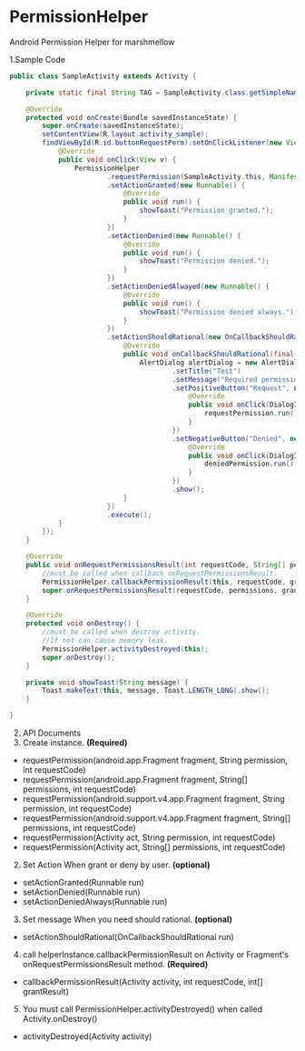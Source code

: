 # PermissionHelper
Android Permission Helper for marshmellow

1.Sample Code
```java
public class SampleActivity extends Activity {

    private static final String TAG = SampleActivity.class.getSimpleName();

    @Override
    protected void onCreate(Bundle savedInstanceState) {
        super.onCreate(savedInstanceState);
        setContentView(R.layout.activity_sample);
        findViewById(R.id.buttonRequestPerm).setOnClickListener(new View.OnClickListener() {
            @Override
            public void onClick(View v) {
                PermissionHelper
                        .requestPermission(SampleActivity.this, Manifest.permission.READ_EXTERNAL_STORAGE, 123)
                        .setActionGranted(new Runnable() {
                            @Override
                            public void run() {
                                showToast("Permission granted.");
                            }
                        })
                        .setActionDenied(new Runnable() {
                            @Override
                            public void run() {
                                showToast("Permission denied.");
                            }
                        })
                        .setActionDeniedAlwayed(new Runnable() {
                            @Override
                            public void run() {
                                showToast("Permission denied always.");
                            }
                        })
                        .setActionShouldRational(new OnCallbackShouldRational() {
                            @Override
                            public void onCallbackShouldRational(final Runnable requestPermission, final Runnable deniedPermission) {
                                AlertDialog alertDialog = new AlertDialog.Builder(SampleActivity.this)
                                        .setTitle("Test")
                                        .setMessage("Required permission for test.")
                                        .setPositiveButton("Request", new DialogInterface.OnClickListener() {
                                            @Override
                                            public void onClick(DialogInterface dialog, int which) {
                                                requestPermission.run();
                                            }
                                        })
                                        .setNegativeButton("Denied", new DialogInterface.OnClickListener() {
                                            @Override
                                            public void onClick(DialogInterface dialog, int which) {
                                                deniedPermission.run();
                                            }
                                        })
                                        .show();
                            }
                        })
                        .execute();
            }
        });
    }

    @Override
    public void onRequestPermissionsResult(int requestCode, String[] permissions, int[] grantResults) {
        //must be called when callback onRequestPermissionsResult.
        PermissionHelper.callbackPermissionResult(this, requestCode, grantResults);
        super.onRequestPermissionsResult(requestCode, permissions, grantResults);
    }

    @Override
    protected void onDestroy() {
        //must be called when destroy activity.
        //If not can cause memory leak.
        PermissionHelper.activityDestroyed(this);
        super.onDestroy();
    }

    private void showToast(String message) {
        Toast.makeText(this, message, Toast.LENGTH_LONG).show();
    }

}
```

2. API Documents
1. Create instance. **(Required)**
 - requestPermission(android.app.Fragment fragment, String permission, int requestCode)
 - requestPermission(android.app.Fragment fragment, String[] permissions, int requestCode)
 - requestPermission(android.support.v4.app.Fragment fragment, String permission, int requestCode)
 - requestPermission(android.support.v4.app.Fragment fragment, String[] permissions, int requestCode)
 - requestPermission(Activity act, String permission, int requestCode)
 - requestPermission(Activity act, String[] permissions, int requestCode)
 
2. Set Action When grant or deny by user. **(optional)**
 - setActionGranted(Runnable run)
 - setActionDenied(Runnable run)
 - setActionDeniedAlways(Runnable run)

3. Set message When you need should rational. **(optional)**
 - setActionShouldRational(OnCallbackShouldRational run)
 
4. call helperInstance.callbackPermissionResult on Activity or Fragment's onRequestPermissionsResult method. **(Required)**
 - callbackPermissionResult(Activity activity, int requestCode, int[] grantResult)
 
5. You must call PermissionHelper.activityDestroyed() when called Activity.onDestroy()
 - activityDestroyed(Activity activity)
